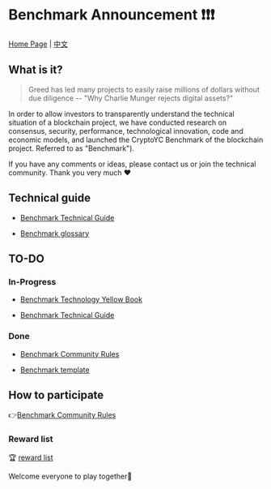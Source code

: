 # Benchmark Announcement :exclamation::exclamation::exclamation:
 [Home Page](https://aturx.github.io/benchmark/) | [中文](README_CN.md)
 
## What is it?

> Greed has led many projects to easily raise millions of dollars without due diligence -- "Why Charlie Munger rejects digital assets?" 

In order to allow investors to transparently understand the technical situation of a blockchain project, we have conducted research on consensus, security, performance, technological innovation, code and economic models, and launched the CryptoYC Benchmark of the blockchain project. Referred to as "Benchmark").

If you have any comments or ideas, please contact us or join the technical community. Thank you very much :heart:


## Technical guide

- [Benchmark Technical Guide](study/Benchmark_tech_study_en.md)

- [Benchmark glossary](result/Glossary/Glossary_en.md)



## TO-DO

### In-Progress

- [Benchmark Technology Yellow Book](result/Benchmark_yellowpaper/README.md)

- [Benchmark Technical Guide](study/Benchmark_tech_study_en.md)

### Done

- [Benchmark Community Rules](rule/Benchmark_rule/Benchmark_rule.md)

- [Benchmark template](rule/Benchmark_template/Benchmark_template.md)



## How to participate

:point_right:[Benchmark Community Rules](rule/Benchmark_rule/Benchmark_rule.md)


### Reward list

:trophy: [reward list](rule/Benchmark_reward_list/Benchmark_reward_list.md)

Welcome everyone to play together:dancers:  


